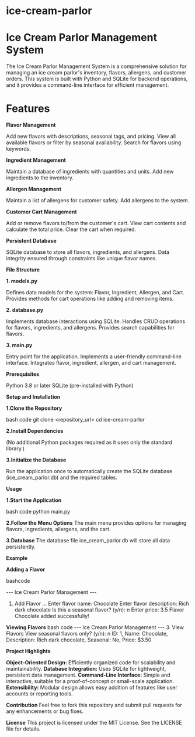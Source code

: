 # ice-cream-parlor

# **Ice Cream Parlor Management System**

The Ice Cream Parlor Management System is a comprehensive solution for managing an ice cream parlor's inventory, flavors, allergens, and customer orders. This system is built with Python and SQLite for backend operations, and it provides a command-line interface for efficient management.

# **Features**

**Flavor Management**

Add new flavors with descriptions, seasonal tags, and pricing.
View all available flavors or filter by seasonal availability.
Search for flavors using keywords.

**Ingredient Management**

Maintain a database of ingredients with quantities and units.
Add new ingredients to the inventory.

**Allergen Management**

Maintain a list of allergens for customer safety.
Add allergens to the system.

**Customer Cart Management**

Add or remove flavors to/from the customer's cart.
View cart contents and calculate the total price.
Clear the cart when required.

**Persistent Database**

SQLite database to store all flavors, ingredients, and allergens.
Data integrity ensured through constraints like unique flavor names.

**File Structure**

**1. models.py**
   
Defines data models for the system:
  Flavor, Ingredient, Allergen, and Cart.
Provides methods for cart operations like adding and removing items.

**2. database.py**

Implements database interactions using SQLite.
Handles CRUD operations for flavors, ingredients, and allergens.
Provides search capabilities for flavors.

**3. main.py**

Entry point for the application.
Implements a user-friendly command-line interface.
Integrates flavor, ingredient, allergen, and cart management.

**Prerequisites**

Python 3.8 or later
SQLite (pre-installed with Python)

**Setup and Installation**

**1.Clone the Repository**

bash code
        git clone <repository_url>
        cd ice-cream-parlor

**2.Install Dependencies**

(No additional Python packages required as it uses only the standard library.)

**3.Initialize the Database**

Run the application once to automatically create the SQLite database (ice_cream_parlor.db) and the required tables.

**Usage**

**1.Start the Application**

bash code
      python main.py

**2.Follow the Menu Options**
The main menu provides options for managing flavors, ingredients, allergens, and the cart.

**3.Database**
The database file ice_cream_parlor.db will store all data persistently.

**Example**

**Adding a Flavor**

bashcode

--- Ice Cream Parlor Management ---
1. Add Flavor
...
Enter flavor name: Chocolate
Enter flavor description: Rich dark chocolate
Is this a seasonal flavor? (y/n): n
Enter price: 3.5
Flavor Chocolate added successfully!

**Viewing Flavors**
bash code
---  Ice Cream Parlor Management ---
3. View Flavors
View seasonal flavors only? (y/n): n
ID: 1, Name: Chocolate, Description: Rich dark chocolate, Seasonal: No, Price: $3.50

****Project Highlights****

**Object-Oriented Design:** Efficiently organized code for scalability and maintainability.
**Database Integration:** Uses SQLite for lightweight, persistent data management.
**Command-Line Interface:** Simple and interactive, suitable for a proof-of-concept or small-scale application.
**Extensibility:** Modular design allows easy addition of features like user accounts or reporting tools.

**Contribution**
Feel free to fork this repository and submit pull requests for any enhancements or bug fixes.

**License**
This project is licensed under the MIT License. See the LICENSE file for details.

